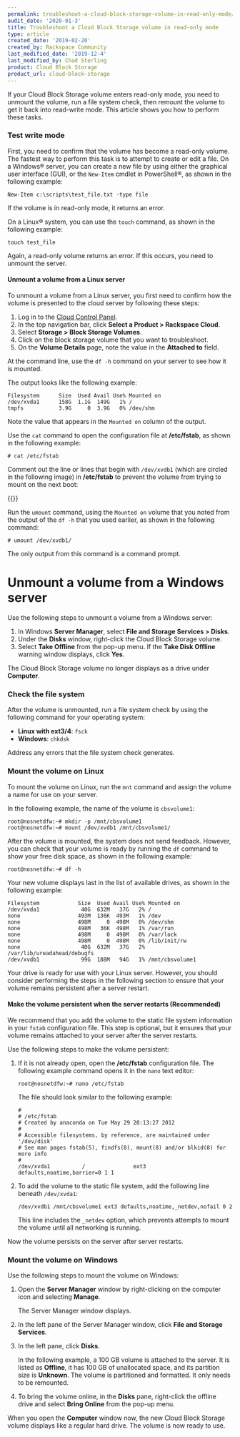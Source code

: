 ```yaml
---
permalink: troubleshoot-a-cloud-block-storage-volume-in-read-only-mode/
audit_date: '2020-01-3'
title: Troubleshoot a Cloud Block Storage volume in read-only mode
type: article
created_date: '2019-02-20'
created_by: Rackspace Community
last_modified_date: '2019-12-4'
last_modified_by: Chad Sterling
product: Cloud Block Storage
product_url: cloud-block-storage
---
```

If your Cloud Block Storage volume enters read-only mode, you need to
unmount the volume, run a file system check, then remount the volume to get it
back into read-write mode. This article shows you how to perform these tasks.

### Test write mode

First, you need to confirm that the volume has become a read-only volume. The
fastest way to perform this task is to attempt to create or edit a file. On a
Windows&reg; server, you can create a new file by using either the graphical
user interface (GUI), or the `New-Item` cmdlet in PowerShell&reg;, as shown in
the following example:

    New-Item c:\scripts\test_file.txt -type file

If the volume is in read-only mode, it returns an error.

On a Linux&reg; system, you can use the `touch` command, as shown in the
following example:

    touch test_file

Again, a read-only volume returns an error. If this occurs, you need to
unmount the server.

#### Unmount a volume from a Linux server

To unmount a volume from a Linux server, you first need to confirm how the
volume is presented to the cloud server by following these steps:

1. Log in to the [Cloud Control Panel](https://login.rackspace.com).
2. In the top navigation bar, click **Select a Product > Rackspace Cloud**.
3. Select **Storage > Block Storage Volumes**.
4. Click on the block storage volume that you want to troubleshoot.
5. On the **Volume Details** page, note the value in the **Attached to** field.

At the command line, use the `df -h` command on your server to see how it is
mounted.

The output looks like the following example:

    Filesystem      Size  Used Avail Use% Mounted on
    /dev/xvda1      158G  1.1G  149G   1% /
    tmpfs           3.9G     0  3.9G   0% /dev/shm

Note the value that appears in the `Mounted on` column of the output.

Use the `cat` command to open the configuration file at **/etc/fstab**, as
shown in the following example:

    # cat /etc/fstab

Comment out the line or lines that begin with `/dev/xvdb1` (which are circled in the following image)
in **/etc/fstab** to prevent the volume from trying to mount on the next boot:

{{<image src="picture1.png" alt="" title="">}}

Run the `umount` command, using the `Mounted on` volume that you noted from
the output of the `df -h` that you used earlier, as shown in the following
command:

    # umount /dev/xvdb1/

The only output from this command is a command prompt.

# Unmount a volume from a Windows server

Use the following steps to unmount a volume from a Windows server:

1. In Windows **Server Manager**, select **File and Storage Services > Disks**.
2. Under the **Disks** window, right-click the Cloud Block Storage volume.
3. Select **Take Offline** from the pop-up menu. If the **Take Disk Offline**
   warning window displays, click **Yes**.

The Cloud Block Storage volume no longer displays as a drive under
**Computer**.

### Check the file system

After the volume is unmounted, run a file system check by using the following
command for your operating system:

- **Linux with ext3/4**: `fsck`
- **Windows**: `chkdsk`

Address any errors that the file system check generates.

### Mount the volume on Linux

To mount the volume on Linux, run the `mnt` command and assign the volume a
name for use on your server.

In the following example, the name of the volume is `cbsvolume1`:

    root@nosnetdfw:~# mkdir -p /mnt/cbsvolume1
    root@nosnetdfw:~# mount /dev/xvdb1 /mnt/cbsvolume1/

After the volume is mounted, the system does not send feedback. However,
you can check that your volume is ready by running the `df` command to
show your free disk space, as shown in the following example:

    root@nosnetdfw:~# df -h

Your new volume displays last in the list of available drives, as shown in the
following example:

    Filesystem            Size  Used Avail Use% Mounted on
    /dev/xvda1             40G  632M   37G   2% /
    none                  493M  136K  493M   1% /dev
    none                  498M     0  498M   0% /dev/shm
    none                  498M   36K  498M   1% /var/run
    none                  498M     0  498M   0% /var/lock
    none                  498M     0  498M   0% /lib/init/rw
    none                   40G  632M   37G   2% /var/lib/ureadahead/debugfs
    /dev/xvdb1             99G  188M   94G   1% /mnt/cbsvolume1

Your drive is ready for use with your Linux server. However, you should
consider performing the steps in the following section to ensure that your
volume remains persistent after a server restart.

#### Make the volume persistent when the server restarts (Recommended)

We recommend that you add the volume to the static file system information in
your `fstab` configuration file. This step is optional, but it ensures that
your volume remains attached to your server after the server restarts.

Use the following steps to make the volume persistent:

1. If it is not already open, open the **/etc/fstab** configuration file. The
   following example command opens it in the `nano` text editor:

       root@nosnetdfw:~# nano /etc/fstab

   The file should look similar to the following example:

       #
       # /etc/fstab
       # Created by anaconda on Tue May 29 20:13:27 2012
       #
       # Accessible filesystems, by reference, are maintained under '/dev/disk'
       # See man pages fstab(5), findfs(8), mount(8) and/or blkid(8) for more info
       #
       /dev/xvda1          /               ext3    defaults,noatime,barrier=0 1 1

2. To add the volume to the static file system, add the following line beneath
   `/dev/xvda1`:

       /dev/xvdb1 /mnt/cbsvolume1 ext3 defaults,noatime,_netdev,nofail 0 2

    This line includes the `_netdev` option, which prevents attempts to mount
    the volume until all networking is running.

Now the volume persists on the server after server restarts.

### Mount the volume on Windows

Use the following steps to mount the volume on Windows:

1. Open the **Server Manager** window by right-clicking on the computer icon
   and selecting **Manage**.

   The Server Manager window displays.

2. In the left pane of the Server Manager window, click
   **File and Storage Services**.

3. In the left pane, click **Disks**.

   In the following example, a 100 GB volume is attached to the server. It is
   listed as **Offline**, it has 100 GB of unallocated space, and its
   partition size is **Unknown**. The volume is partitioned and formatted.
   It only needs to be remounted.

4. To bring the volume online, in the **Disks** pane, right-click the offline
   drive and select **Bring Online** from the pop-up menu.

When you open the **Computer** window now, the new Cloud Block Storage volume
displays like a regular hard drive. The volume is now ready to use.

